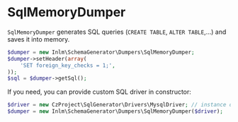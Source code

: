 
# SqlMemoryDumper

`SqlMemoryDumper` generates SQL queries (`CREATE TABLE`, `ALTER TABLE`,...) and saves it into memory.


```php
$dumper = new Inlm\SchemaGenerator\Dumpers\SqlMemoryDumper;
$dumper->setHeader(array(
	'SET foreign_key_checks = 1;',
));
$sql = $dumper->getSql();
```

If you need, you can provide custom SQL driver in constructor:

```php
$driver = new CzProject\SqlGenerator\Drivers\MysqlDriver; // instance of CzProject\SqlGenerator\IDriver
$dumper = new Inlm\SchemaGenerator\Dumpers\SqlMemoryDumper($driver);
```
